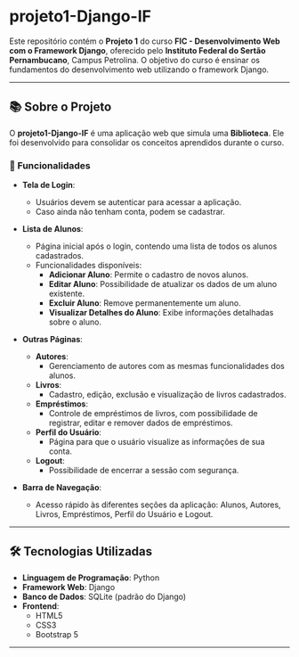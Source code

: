 # projeto1-Django-IF

Este repositório contém o **Projeto 1** do curso **FIC - Desenvolvimento Web com o Framework Django**, oferecido pelo **Instituto Federal do Sertão Pernambucano**, Campus Petrolina. O objetivo do curso é ensinar os fundamentos do desenvolvimento web utilizando o framework Django.

---

## 📚 Sobre o Projeto

O **projeto1-Django-IF** é uma aplicação web que simula uma **Biblioteca**. Ele foi desenvolvido para consolidar os conceitos aprendidos durante o curso.

### 🚀 Funcionalidades

- **Tela de Login**:
  - Usuários devem se autenticar para acessar a aplicação.
  - Caso ainda não tenham conta, podem se cadastrar.

- **Lista de Alunos**:
  - Página inicial após o login, contendo uma lista de todos os alunos cadastrados.
  - Funcionalidades disponíveis:
    - **Adicionar Aluno**: Permite o cadastro de novos alunos.
    - **Editar Aluno**: Possibilidade de atualizar os dados de um aluno existente.
    - **Excluir Aluno**: Remove permanentemente um aluno.
    - **Visualizar Detalhes do Aluno**: Exibe informações detalhadas sobre o aluno.

- **Outras Páginas**:
  - **Autores**:
    - Gerenciamento de autores com as mesmas funcionalidades dos alunos.
  - **Livros**:
    - Cadastro, edição, exclusão e visualização de livros cadastrados.
  - **Empréstimos**:
    - Controle de empréstimos de livros, com possibilidade de registrar, editar e remover dados de empréstimos.
  - **Perfil do Usuário**:
    - Página para que o usuário visualize as informações de sua conta.
  - **Logout**:
    - Possibilidade de encerrar a sessão com segurança.

- **Barra de Navegação**:
  - Acesso rápido às diferentes seções da aplicação: Alunos, Autores, Livros, Empréstimos, Perfil do Usuário e Logout.

---

## 🛠️ Tecnologias Utilizadas

- **Linguagem de Programação**: Python
- **Framework Web**: Django
- **Banco de Dados**: SQLite (padrão do Django)
- **Frontend**: 
  - HTML5
  - CSS3
  - Bootstrap 5

---